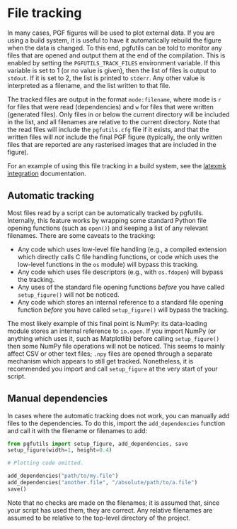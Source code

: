 File tracking
=============

In many cases, PGF figures will be used to plot external data. If you are using
a build system, it is useful to have it automatically rebuild the figure when
the data is changed. To this end, pgfutils can be told to monitor any files
that are opened and output them at the end of the compilation. This is enabled
by setting the `PGFUTILS_TRACK_FILES` environment variable. If this variable is
set to 1 (or no value is given), then the list of files is output to `stdout`.
If it is set to 2, the list is printed to `stderr`. Any other value is
interpreted as a filename, and the list written to that file.

The tracked files are output in the format `mode:filename`, where mode is `r`
for files that were read (dependencies) and `w` for files that were written
(generated files). Only files in or below the current directory will be
included in the list, and all filenames are relative to the current directory.
Note that the read files will include the `pgfutils.cfg` file if it exists, and
that the written files will *not* include the final PGF figure (typically, the
only written files that are reported are any rasterised images that are
included in the figure).

For an example of using this file tracking in a build system, see the [latexmk
integration](latexmk.md) documentation.


Automatic tracking
------------------

Most files read by a script can be automatically tracked by pgfutils.
Internally, this feature works by wrapping some standard Python file opening
functions (such as `open()`) and keeping a list of any relevant filenames.
There are some caveats to the tracking:

* Any code which uses low-level file handling (e.g., a compiled extension which
  directly calls C file handling functions, or code which uses the low-level
  functions in the `os` module) will bypass this tracking.
* Any code which uses file descriptors (e.g., with `os.fdopen`) will bypass the
  tracking.
* Any uses of the standard file opening functions *before* you have called
  `setup_figure()` will not be noticed.
* Any code which stores an internal reference to a standard file opening
  function *before* you have called `setup_figure()` will bypass the tracking.

The most likely example of this final point is NumPy: its data-loading module
stores an internal reference to `io.open`. If you import NumPy (or anything
which uses it, such as Matplotlib) before calling `setup_figure()` then some
NumPy file operations will not be noticed. This seems to mainly affect CSV or
other text files; `.npy` files are opened through a separate mechanism which
appears to still get tracked. Nonetheless, it is recommended you import and
call `setup_figure` at the very start of your script.


Manual dependencies
-------------------

In cases where the automatic tracking does not work, you can manually add files
to the dependencies. To do this, import the `add_dependencies` function and
call it with the filename or filenames to add:

```python
from pgfutils import setup_figure, add_dependencies, save
setup_figure(width=1, height=0.4)

# Plotting code omitted.

add_dependencies("path/to/my.file")
add_dependencies("another.file", "/absolute/path/to/a.file")
save()
```

Note that no checks are made on the filenames; it is assumed that, since your
script has used them, they are correct. Any relative filenames are assumed to
be relative to the top-level directory of the project.
